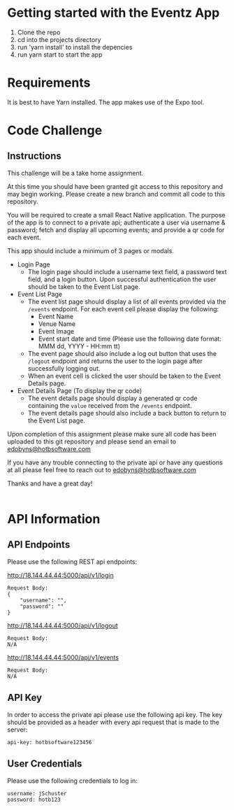 # Getting started with the Eventz App
1) Clone the repo
2) cd into the projects directory 
3) run 'yarn install' to install the depencies
4) run yarn start to start the app

# Requirements
It is best to have Yarn installed. The app makes use of the Expo tool.

# Code Challenge

## Instructions

This challenge will be a take home assignment.

At this time you should have been granted git access to this repository and may begin working. Please create a new branch and commit all code to this repository.

You will be required to create a small React Native application. The purpose of the app is to connect to a private api; authenticate a user via username & password; fetch and display all upcoming events; and provide a qr code for each event. 

This app should include a minimum of 3 pages or modals. 
- Login Page<br>
    - The login page should include a username text field, a password text field, and a login button. Upon successful authentication the user should be taken to the Event List page.
- Event List Page<br>
    - The event list page should display a list of all events provided via the `/events` endpoint. For each event cell please display the following:<br> 
        - Event Name
        - Venue Name 
        - Event Image
        - Event start date and time (Please use the following date format: MMM dd, YYYY - HH:mm tt)
    - The event page should also include a log out button that uses the `/logout` endpoint and returns the user to the login page after successfully logging out.
    - When an event cell is clicked the user should be taken to the Event Details page.
- Event Details Page (To display the qr code)<br>
    - The event details page should display a generated qr code containing the `value` received from the `/events` endpoint. 
    - The event details page should also include a back button to return to the Event List page.

Upon completion of this assignment please make sure all code has been uploaded to this git repository and please send an email to edobyns@hotbsoftware.com

If you have any trouble connecting to the private api or have any questions at all please feel free to reach out to edobyns@hotbsoftware.com

Thanks and have a great day!
<br><br>

# API Information

## API Endpoints

Please use the following REST api endpoints:

http://18.144.44.44:5000/api/v1/login<br>
```
Request Body:
{
    "username": "",
    "password": ""
}
```
http://18.144.44.44:5000/api/v1/logout<br>
```
Request Body:
N/A
```
http://18.144.44.44:5000/api/v1/events
```
Request Body:
N/A
```

## API Key
In order to access the private api please use the following api key. The key should be provided as a header with every api request that is made to the server:

```
api-key: hotbsoftware123456
```

## User Credentials
Please use the following credentials to log in:
```
username: jSchuster
password: hotb123
```

